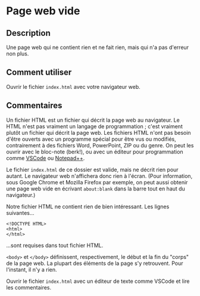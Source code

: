 # Page web vide

## Description

Une page web qui ne contient rien et ne fait rien, mais qui n'a pas d'erreur non plus.

## Comment utiliser

Ouvrir le fichier `index.html` avec votre navigateur web.

## Commentaires

Un fichier HTML est un fichier qui décrit la page web au navigateur. Le HTML n'est pas vraiment un langage de programmation ; c'est vraiment plutôt un fichier qui décrit la page web. Les fichiers HTML n'ont pas besoin d'être ouverts avec un programme spécial pour être vus ou modifiés, contrairement à des fichiers Word, PowerPoint, ZIP ou du genre. On peut les ouvrir avec le bloc-note (berk!), ou avec un éditeur pour programmation comme [VSCode](https://code.visualstudio.com) ou [Notepad++](https://notepad-plus-plus.org/).

Le fichier `index.html` de ce dossier est valide, mais ne décrit rien pour autant. Le navigateur web n'affichera donc rien à l'écran. (Pour information, sous Google Chrome et Mozilla Firefox par exemple, on peut aussi obtenir une page web vide en écrivant `about:blank` dans la barre tout en haut du navigateur.)

Notre fichier HTML ne contient rien de bien intéressant. Les lignes suivantes...

    <!DOCTYPE HTML>
    <html>
    </html>

...sont requises dans tout fichier HTML.

`<body>` et `</body>` définissent, respectivement, le début et la fin du "corps" de la page web. La plupart des éléments de la page s'y retrouvent. Pour l'instant, il n'y a rien.

Ouvrir le fichier `index.html` avec un éditeur de texte comme VSCode et lire les commentaires.
